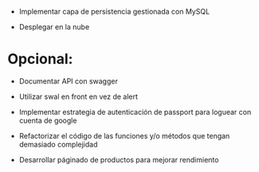 + Implementar capa de persistencia gestionada con MySQL 

+ Desplegar en la nube

# Opcional: 
+ Documentar API con swagger

+ Utilizar swal en front en vez de alert

+ Implementar estrategia de autenticación de passport para loguear con cuenta de google

+ Refactorizar el código de las funciones y/o métodos que tengan demasiado complejidad

+ Desarrollar páginado de productos para mejorar rendimiento




